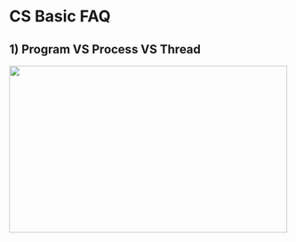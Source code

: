 # CS Basic FAQ

## 1) Program VS Process VS Thread
<img src ="https://github.com/yennanliu/CS_basics/blob/master/doc/pic/diff_process_thread.png" width="500" height="300">  

